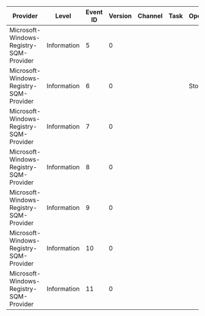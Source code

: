 Provider                                 |  Level        |  Event ID  |  Version  |  Channel  |  Task  |  Opcode  |  Keyword  |  Message
-----------------------------------------|---------------|------------|-----------|-----------|--------|----------|-----------|---------
Microsoft-Windows-Registry-SQM-Provider  |  Information  |  5         |  0        |           |        |          |           |
Microsoft-Windows-Registry-SQM-Provider  |  Information  |  6         |  0        |           |        |  Stop    |           |
Microsoft-Windows-Registry-SQM-Provider  |  Information  |  7         |  0        |           |        |          |           |
Microsoft-Windows-Registry-SQM-Provider  |  Information  |  8         |  0        |           |        |          |           |
Microsoft-Windows-Registry-SQM-Provider  |  Information  |  9         |  0        |           |        |          |           |
Microsoft-Windows-Registry-SQM-Provider  |  Information  |  10        |  0        |           |        |          |           |
Microsoft-Windows-Registry-SQM-Provider  |  Information  |  11        |  0        |           |        |          |           |